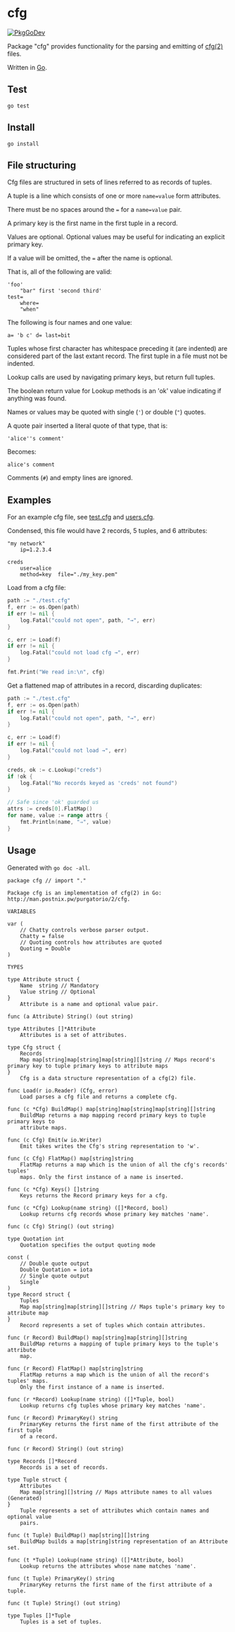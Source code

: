 # cfg

[![PkgGoDev](https://pkg.go.dev/badge/github.com/seh-msft/cfg)](https://pkg.go.dev/github.com/seh-msft/cfg)

Package "cfg" provides functionality for the parsing and emitting of [cfg(2)](http://man.postnix.pw/purgatorio/2/cfg) files. 

Written in [Go](https://golang.org/). 

## Test

	go test

## Install

	go install

## File structuring

Cfg files are structured in sets of lines referred to as records of tuples. 

A tuple is a line which consists of one or more `name=value` form attributes. 

There must be no spaces around the `=` for a `name=value` pair. 

A primary key is the first name in the first tuple in a record. 

Values are optional. Optional values may be useful for indicating an explicit primary key. 

If a value will be omitted, the `=` after the name is optional. 

That is, all of the following are valid:

```
'foo'
	"bar" first 'second third'
test=
	where=
	"when"
```

The following is four names and one value:

```
a= 'b c' d= last=bit
```

Tuples whose first character has whitespace preceding it (are indented) are considered part of the last extant record. The first tuple in a file must not be indented. 

Lookup calls are used by navigating primary keys, but return full tuples. 

The boolean return value for Lookup methods is an 'ok' value indicating if anything was found. 

Names or values may be quoted with single (`'`) or double (`"`) quotes. 

A quote pair inserted a literal quote of that type, that is:

	'alice''s comment'

Becomes:

	alice's comment

Comments (`#`) and empty lines are ignored. 

## Examples

For an example cfg file, see [test.cfg](./test.cfg) and [users.cfg](./users.cfg). 

Condensed, this file would have 2 records, 5 tuples, and 6 attributes:

```
"my network"
	ip=1.2.3.4

creds
	user=alice
	method=key	file="./my_key.pem" 
```

Load from a cfg file:

```go
path := "./test.cfg"
f, err := os.Open(path)
if err != nil {
	log.Fatal("could not open", path, "→", err)
}

c, err := Load(f)
if err != nil {
	log.Fatal("could not load cfg →", err)
}

fmt.Print("We read in:\n", cfg)
```

Get a flattened map of attributes in a record, discarding duplicates:

```go
path := "./test.cfg"
f, err := os.Open(path)
if err != nil {
	log.Fatal("could not open", path, "→", err)
}

c, err := Load(f)
if err != nil {
	log.Fatal("could not load →", err)
}

creds, ok := c.Lookup("creds")
if !ok {
	log.Fatal("No records keyed as 'creds' not found")
}

// Safe since 'ok' guarded us
attrs := creds[0].FlatMap()
for name, value := range attrs {
	fmt.Println(name, "⇒", value)
}
```

## Usage

Generated with `go doc -all`. 

```
package cfg // import "."

Package cfg is an implementation of cfg(2) in Go:
http://man.postnix.pw/purgatorio/2/cfg.

VARIABLES

var (
	// Chatty controls verbose parser output.
	Chatty = false
	// Quoting controls how attributes are quoted
	Quoting = Double
)

TYPES

type Attribute struct {
	Name  string // Mandatory
	Value string // Optional
}
    Attribute is a name and optional value pair.

func (a Attribute) String() (out string)

type Attributes []*Attribute
    Attributes is a set of attributes.

type Cfg struct {
	Records
	Map map[string]map[string]map[string][]string // Maps record's primary key to tuple primary keys to attribute maps
}
    Cfg is a data structure representation of a cfg(2) file.

func Load(r io.Reader) (Cfg, error)
    Load parses a cfg file and returns a complete cfg.

func (c *Cfg) BuildMap() map[string]map[string]map[string][]string
    BuildMap returns a map mapping record primary keys to tuple primary keys to
    attribute maps.

func (c Cfg) Emit(w io.Writer)
    Emit takes writes the Cfg's string representation to 'w'.

func (c Cfg) FlatMap() map[string]string
    FlatMap returns a map which is the union of all the cfg's records' tuples'
    maps. Only the first instance of a name is inserted.

func (c *Cfg) Keys() []string
    Keys returns the Record primary keys for a cfg.

func (c *Cfg) Lookup(name string) ([]*Record, bool)
    Lookup returns cfg records whose primary key matches 'name'.

func (c Cfg) String() (out string)

type Quotation int
    Quotation specifies the output quoting mode

const (
	// Double quote output
	Double Quotation = iota
	// Single quote output
	Single
)
type Record struct {
	Tuples
	Map map[string]map[string][]string // Maps tuple's primary key to attribute map
}
    Record represents a set of tuples which contain attributes.

func (r Record) BuildMap() map[string]map[string][]string
    BuildMap returns a mapping of tuple primary keys to the tuple's attribute
    map.

func (r Record) FlatMap() map[string]string
    FlatMap returns a map which is the union of all the record's tuples' maps.
    Only the first instance of a name is inserted.

func (r *Record) Lookup(name string) ([]*Tuple, bool)
    Lookup returns cfg tuples whose primary key matches 'name'.

func (r Record) PrimaryKey() string
    PrimaryKey returns the first name of the first attribute of the first tuple
    of a record.

func (r Record) String() (out string)

type Records []*Record
    Records is a set of records.

type Tuple struct {
	Attributes
	Map map[string][]string // Maps attribute names to all values	(Generated)
}
    Tuple represents a set of attributes which contain names and optional value
    pairs.

func (t Tuple) BuildMap() map[string][]string
    BuildMap builds a map[string]string representation of an Attribute set.

func (t *Tuple) Lookup(name string) ([]*Attribute, bool)
    Lookup returns the attributes whose name matches 'name'.

func (t Tuple) PrimaryKey() string
    PrimaryKey returns the first name of the first attribute of a tuple.

func (t Tuple) String() (out string)

type Tuples []*Tuple
    Tuples is a set of tuples.
```
